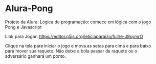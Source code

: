 # Alura-Pong
Projeto da Alura: 
Lógica de programação: comece em lógica com o jogo Pong e Javascript

Link para Jogar:
https://editor.p5js.org/leticiaparaizo/full/e-J9xymrO

Clique na tela para iniciar o jogo e mova as setas para cima e para baixo para mover sua raquete.
Não deixe a bola passar da raquete ou o adversário ganhará um ponto.
